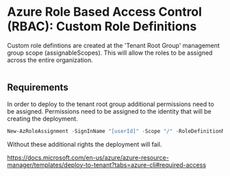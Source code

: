 # Azure Role Based Access Control (RBAC): Custom Role Definitions


Custom role defintions are created at the 'Tenant Root Group' management group scope (assignableScopes). This will allow the roles to be assigned across the entire organization. 

```json

```


## Requirements

In order to deploy to the tenant root group additional permissions need to be assigned. Permissions need to be assigned to the identity that will be creating the deployment. 


```PowerShell
New-AzRoleAssignment -SignInName "[userId]" -Scope "/" -RoleDefinitionName "Owner"
```

Without these additional rights the deployment will fail.

https://docs.microsoft.com/en-us/azure/azure-resource-manager/templates/deploy-to-tenant?tabs=azure-cli#required-access